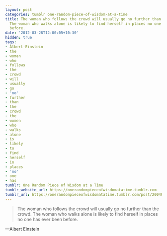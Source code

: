 ```yaml
---
layout: post
categories: tumblr one-random-piece-of-wisdom-at-a-time
title: The woman who follows the crowd will usually go no further than the crowd.
  The woman who walks alone is likely to find herself in places no one has ever been
  before.
date: '2012-03-28T12:00:05+10:30'
hidden: true
tags:
- Albert-Einstein
- the
- woman
- who
- follows
- the
- crowd
- will
- usually
- go
- 'no'
- further
- than
- the
- crowd
- the
- women
- who
- walks
- alone
- is
- likely
- to
- find
- herself
- in
- places
- 'no'
- one
- has
tumblr: One Random Piece of Wisdom at a Time
tumblr_website_url: https://onerandompieceofwisdomatatime.tumblr.com
tumblr_url: https://onerandompieceofwisdomatatime.tumblr.com/post/20040047881/the-woman-who-follows-the-crowd-will-usually-go
---
```

> The woman who follows the crowd will usually go no further than the crowd. The woman who walks alone is likely to find herself in places no one has ever been before.

—Albert Einstein
